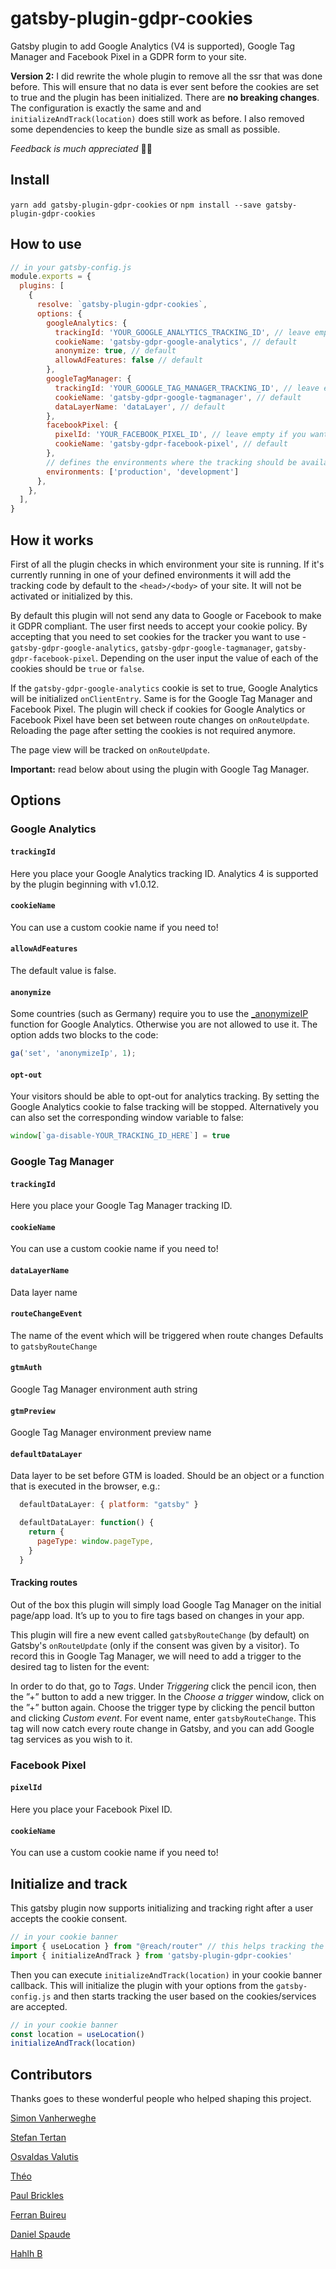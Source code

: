 # gatsby-plugin-gdpr-cookies

Gatsby plugin to add Google Analytics (V4 is supported), Google Tag Manager and Facebook Pixel in a GDPR form to your site.

**Version 2:** I did rewrite the whole plugin to remove all the ssr that was done before. This will ensure that no data is ever sent before the cookies are set to true and the plugin has been initialized. There are **no breaking changes**. The configuration is exactly the same and and `initializeAndTrack(location)` does still work as before. I also removed some dependencies to keep the bundle size as small as possible.

*Feedback is much appreciated* 🖖🏽

## Install

`yarn add gatsby-plugin-gdpr-cookies`
or
`npm install --save gatsby-plugin-gdpr-cookies`

## How to use

```javascript
// in your gatsby-config.js
module.exports = {
  plugins: [
    {
      resolve: `gatsby-plugin-gdpr-cookies`,
      options: {
        googleAnalytics: {
          trackingId: 'YOUR_GOOGLE_ANALYTICS_TRACKING_ID', // leave empty if you want to disable the tracker
          cookieName: 'gatsby-gdpr-google-analytics', // default
          anonymize: true, // default
          allowAdFeatures: false // default
        },
        googleTagManager: {
          trackingId: 'YOUR_GOOGLE_TAG_MANAGER_TRACKING_ID', // leave empty if you want to disable the tracker
          cookieName: 'gatsby-gdpr-google-tagmanager', // default
          dataLayerName: 'dataLayer', // default
        },
        facebookPixel: {
          pixelId: 'YOUR_FACEBOOK_PIXEL_ID', // leave empty if you want to disable the tracker
          cookieName: 'gatsby-gdpr-facebook-pixel', // default
        },
        // defines the environments where the tracking should be available  - default is ["production"]
        environments: ['production', 'development']
      },
    },
  ],
}
```

## How it works

First of all the plugin checks in which environment your site is running. If it's currently running in one of your defined environments it will add the tracking code by default to the `<head>/<body>` of your site. It will not be activated or initialized by this.

By default this plugin will not send any data to Google or Facebook to make it GDPR compliant. The user first needs to accept your cookie policy. By accepting that you need to set cookies for the tracker you want to use - `gatsby-gdpr-google-analytics`, `gatsby-gdpr-google-tagmanager`, `gatsby-gdpr-facebook-pixel`. Depending on the user input the value of each of the cookies should be `true` or `false`.

If the `gatsby-gdpr-google-analytics` cookie is set to true, Google Analytics will be initialized `onClientEntry`. Same is for the Google Tag Manager and Facebook Pixel. The plugin will check if cookies for Google Analytics or Facebook Pixel have been set between route changes on `onRouteUpdate`. Reloading the page after setting the cookies is not required anymore.

The page view will be tracked on `onRouteUpdate`.

**Important:** read below about using the plugin with Google Tag Manager.

## Options

### Google Analytics

#### `trackingId`

Here you place your Google Analytics tracking ID. Analytics 4 is supported by the plugin beginning with v1.0.12.

#### `cookieName`

You can use a custom cookie name if you need to!

#### `allowAdFeatures`

The default value is false.

#### `anonymize`

Some countries (such as Germany) require you to use the
[\_anonymizeIP](https://support.google.com/analytics/answer/2763052) function for Google Analytics. Otherwise you are not allowed to use it. The option adds two blocks to the code:

```javascript
ga('set', 'anonymizeIp', 1);
```

#### `opt-out`
Your visitors should be able to opt-out for analytics tracking. By setting the Google Analytics cookie to false tracking will be stopped. Alternatively you can also set the corresponding window variable to false:

```javascript
window[`ga-disable-YOUR_TRACKING_ID_HERE`] = true
```

### Google Tag Manager

#### `trackingId`

Here you place your Google Tag Manager tracking ID.

#### `cookieName`

You can use a custom cookie name if you need to!

#### `dataLayerName`

Data layer name

#### `routeChangeEvent`

The name of the event which will be triggered when route changes
Defaults to `gatsbyRouteChange`

#### `gtmAuth`

Google Tag Manager environment auth string

#### `gtmPreview`

Google Tag Manager environment preview name

#### `defaultDataLayer`

Data layer to be set before GTM is loaded. Should be an object or a function that is executed in the browser, e.g.:

```javascript
  defaultDataLayer: { platform: "gatsby" }
```

```javascript
  defaultDataLayer: function() {
    return {
      pageType: window.pageType,
    }
  }
```

#### Tracking routes

Out of the box this plugin will simply load Google Tag Manager on the initial page/app load. It’s up to you to fire tags based on changes in your app.

This plugin will fire a new event called `gatsbyRouteChange` (by default) on Gatsby's `onRouteUpdate` (only if the consent was given by a visitor). To record this in Google Tag Manager, we will need to add a trigger to the desired tag to listen for the event:

In order to do that, go to _Tags_. Under _Triggering_ click the pencil icon, then the ”+” button to add a new trigger. In the _Choose a trigger_ window, click on the ”+” button again. Choose the trigger type by clicking the pencil button and clicking _Custom event_. For event name, enter `gatsbyRouteChange`. This tag will now catch every route change in Gatsby, and you can add Google tag services as you wish to it.

### Facebook Pixel

#### `pixelId`

Here you place your Facebook Pixel ID.

#### `cookieName`

You can use a custom cookie name if you need to!

## Initialize and track
This gatsby plugin now supports initializing and tracking right after a user accepts the cookie consent.

```javascript
// in your cookie banner
import { useLocation } from "@reach/router" // this helps tracking the location
import { initializeAndTrack } from 'gatsby-plugin-gdpr-cookies'
```
Then you can execute `initializeAndTrack(location)` in your cookie banner callback. This will initialize the plugin with your options from the `gatsby-config.js` and then starts tracking the user based on the cookies/services are accepted.

```javascript
// in your cookie banner
const location = useLocation()
initializeAndTrack(location)
```

## Contributors

Thanks goes to these wonderful people who helped shaping this project.

[Simon Vanherweghe](https://github.com/SimonVanherweghe)

[Stefan Tertan](https://github.com/ColdFire87)

[Osvaldas Valutis](https://github.com/osvaldasvalutis)

[Théo](https://github.com/3theochp)

[Paul Brickles](https://github.com/pbrickles)

[Ferran Buireu](https://github.com/fbuireu)

[Daniel Spaude](https://github.com/spaudanjo)

[Hahlh B](https://github.com/Hahlh)
